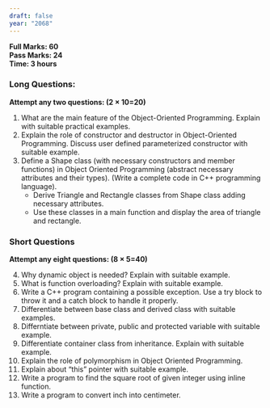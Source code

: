 ```yaml
---
draft: false
year: "2068"
---
```


**Full Marks: 60**\
**Pass Marks: 24**\
**Time: 3 hours**

### Long Questions:

**Attempt any two questions: (2 × 10=20)**

1. What are the main feature of the Object-Oriented Programming. Explain with suitable practical examples.
2. Explain the role of constructor and destructor in Object-Oriented Programming. Discuss user defined
   parameterized constructor with suitable example.
3. Define a Shape class (with necessary constructors and member functions) in Object Oriented Programming
   (abstract necessary attributes and their types). (Write a complete code in C++ programming language).
   - Derive Triangle and Rectangle classes from Shape class adding necessary attributes.
   - Use these classes in a main function and display the area of triangle and rectangle.

### Short Questions

**Attempt any eight questions: (8 × 5=40)**

4. Why dynamic object is needed? Explain with suitable example.
5. What is function overloading? Explain with suitable example.
6. Write a C++ program containing a possible exception. Use a try block to throw it and a catch
   block to handle it properly.
7. Differentiate between base class and derived class with suitable examples.
8. Differntiate between private, public and protected variable with suitable example.
9. Differentiate container class from inheritance. Explain with suitable example.
10. Explain the role of polymorphism in Object Oriented Programming.
11. Explain about “this” pointer with suitable example.
12. Write a program to find the square root of given integer using inline function.
13. Write a program to convert inch into centimeter.
